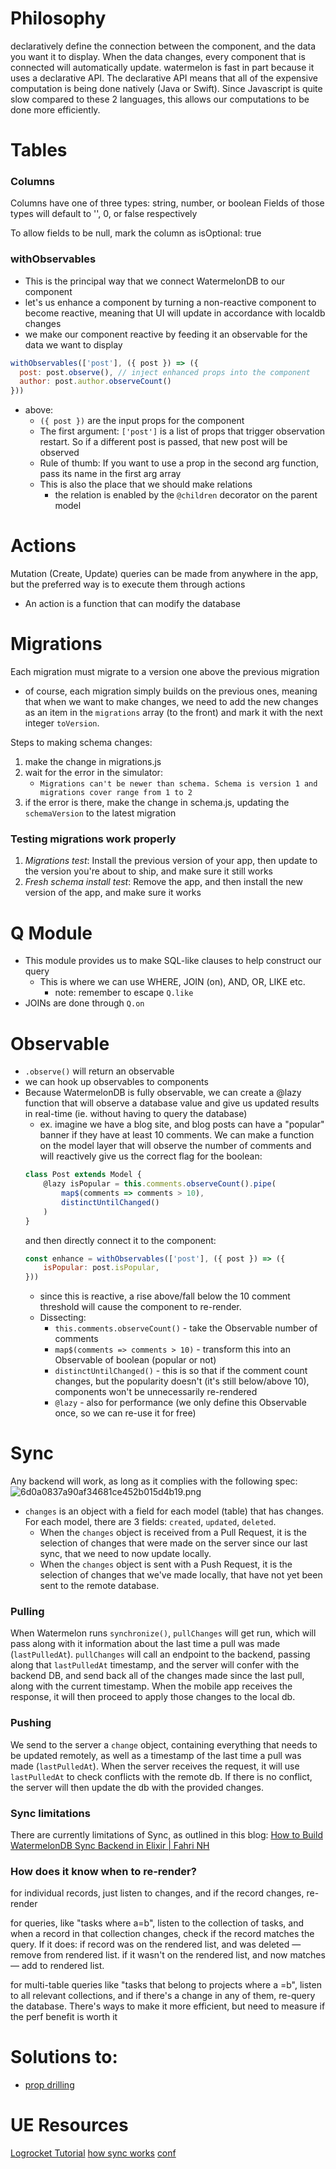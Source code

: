 
# Philosophy
declaratively define the connection between the component, and the data you want it to display. When the data changes, every component that is connected will automatically update.
watermelon is fast in part because it uses a declarative API. The declarative API means that all of the expensive computation is being done natively (Java or Swift). Since Javascript is quite slow compared to these 2 languages, this allows our computations to be done more efficiently.

# Tables
### Columns
Columns have one of three types: string, number, or boolean
Fields of those types will default to '', 0, or false respectively

To allow fields to be null, mark the column as isOptional: true

### withObservables
- This is the principal way that we connect WatermelonDB to our component
- let's us enhance a component by turning a non-reactive component to become reactive, meaning that UI will update in accordance with localdb changes
- we make our component reactive by feeding it an observable for the data we want to display

```js
withObservables(['post'], ({ post }) => ({
  post: post.observe(), // inject enhanced props into the component
  author: post.author.observeCount()
}))
```
- above:
	- `({ post })` are the input props for the component
	- The first argument: `['post']` is a list of props that trigger observation restart. So if a different post is passed, that new post will be observed
	- Rule of thumb: If you want to use a prop in the second arg function, pass its name in the first arg array
	- This is also the place that we should make relations
		- the relation is enabled by the `@children` decorator on the parent model

# Actions
Mutation (Create, Update) queries can be made from anywhere in the app, but the preferred way is to execute them through actions
- An action is a function that can modify the database

# Migrations
Each migration must migrate to a version one above the previous migration
- of course, each migration simply builds on the previous ones, meaning that when we want to make changes, we need to add the new changes as an item in the `migrations` array (to the front) and mark it with the next integer `toVersion`.

Steps to making schema changes:
1. make the change in migrations.js
2. wait for the error in the simulator:
	- `Migrations can't be newer than schema. Schema is version 1 and migrations cover range from 1 to 2`
3. if the error is there, make the change in schema.js, updating the `schemaVersion` to the latest migration

### Testing migrations work properly
1. *Migrations test*: Install the previous version of your app, then update to the version you're about to ship, and make sure it still works
2. *Fresh schema install test*: Remove the app, and then install the new version of the app, and make sure it works

# Q Module
- This module provides us to make SQL-like clauses to help construct our query
	- This is where we can use WHERE, JOIN (on), AND, OR, LIKE etc.
		- note: remember to escape `Q.like`
- JOINs are done through `Q.on`

# Observable
- `.observe()` will return an observable
- we can hook up observables to components
- Because WatermelonDB is fully observable, we can create a @lazy function that will observe a database value and give us updated results in real-time (ie. without having to query the database)
	- ex. imagine we have a blog site, and blog posts can have a "popular" banner if they have at least 10 comments. We can make a function on the model layer that will observe the number of comments and will reactively give us the correct flag for the boolean:
	```js
	class Post extends Model {
		@lazy isPopular = this.comments.observeCount().pipe(
			map$(comments => comments > 10),
		    distinctUntilChanged()
		)
	}
	```
	and then directly connect it to the component:
	```js
	const enhance = withObservables(['post'], ({ post }) => ({
		isPopular: post.isPopular,
	}))
	```
	- since this is reactive, a rise above/fall below the 10 comment threshold will cause the component to re-render.
	- Dissecting:
		- `this.comments.observeCount()` - take the Observable number of comments
		- `map$(comments => comments > 10)` - transform this into an Observable of boolean (popular or not)
		- `distinctUntilChanged()` - this is so that if the comment count changes, but the popularity doesn't (it's still below/above 10), components won't be unnecessarily re-rendered
		- `@lazy` - also for performance (we only define this Observable once, so we can re-use it for free)

# Sync
Any backend will work, as long as it complies with the following spec:
![6d0a0837a90af34681ce452b015d4b19.png](:/860953c1a363424aac94bdff9d490b90)
- `changes` is an object with a field for each model (table) that has changes. For each model, there are 3 fields: `created`, `updated`, `deleted`.
	- When the `changes` object is received from a Pull Request, it is the selection of changes that were made on the server since our last sync, that we need to now update locally.
	- When the `changes` object is sent with a Push Request, it is the selection of changes that we've made locally, that have not yet been sent to the remote database.

### Pulling
When Watermelon runs `synchronize()`, `pullChanges` will get run, which will pass along with it information about the last time a pull was made (`lastPulledAt`). `pullChanges` will call an endpoint to the backend, passing along that `lastPulledAt` timestamp, and the server will confer with the backend DB, and send back all of the changes made since the last pull, along with the current timestamp. When the mobile app receives the response, it will then proceed to apply those changes to the local db.

### Pushing
We send to the server a `change` object, containing everything that needs to be updated remotely, as well as a timestamp of the last time a pull was made (`lastPulledAt`). When the server receives the request, it will use `lastPulledAt` to check conflicts with the remote db. If there is no conflict, the server will then update the db with the provided changes.

### Sync limitations
There are currently limitations of Sync, as outlined in this blog: [How to Build WatermelonDB Sync Backend in Elixir | Fahri NH](:/f615cdc32a5c4be4a768caee30774aa9)

### How does it know when to re-render?
for individual records, just listen to changes, and if the record changes, re-render

for queries, like "tasks where a=b", listen to the collection of tasks, and when a record in that collection changes, check if the record matches the query. If it does: if record was on the rendered list, and was deleted — remove from rendered list. if it wasn't on the rendered list, and now matches — add to rendered list.

for multi-table queries like "tasks that belong to projects where a =b", listen to all relevant collections, and if there's a change in any of them, re-query the database. There's ways to make it more efficient, but need to measure if the perf benefit is worth it

# Solutions to:
- [prop drilling](https://nozbe.github.io/WatermelonDB/Components.html#database-provider)

# UE Resources
[Logrocket Tutorial](https://blog.logrocket.com/offline-app-react-native-watermelondb/)
[how sync works](https://fahri.id/posts/how-to-build-watermelondb-sync-backend-in-elixir/)
[conf](https://www.youtube.com/watch?v=uFvHURTRLxQ)
